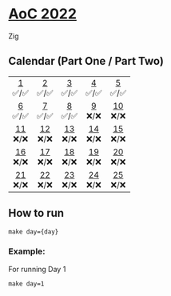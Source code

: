 # [AoC 2022](https://adventofcode.com/2022)

Zig

## Calendar (Part One / Part Two)

|                          |                          |                          |                          |                          |
| :----------------------: | :----------------------: | :----------------------: | :----------------------: | :----------------------: |
| [1](src/day01)<br>✅/✅  | [2](src/day02)<br>✅/✅  | [3](src/day03)<br>✅/✅  | [4](src/day04)<br>✅/✅  | [5](src/day05)<br>✅/✅  |
| [6](src/day06)<br>✅/✅  | [7](src/day07)<br>✅/✅  | [8](src/day08)<br>✅/✅  | [9](src/day09)<br>❌/❌  | [10](src/day10)<br>❌/❌ |
| [11](src/day11)<br>❌/❌ | [12](src/day12)<br>❌/❌ | [13](src/day13)<br>❌/❌ | [14](src/day14)<br>❌/❌ | [15](src/day15)<br>❌/❌ |
| [16](src/day16)<br>❌/❌ | [17](src/day17)<br>❌/❌ | [18](src/day18)<br>❌/❌ | [19](src/day19)<br>❌/❌ | [20](src/day20)<br>❌/❌ |
| [21](src/day21)<br>❌/❌ | [22](src/day22)<br>❌/❌ | [23](src/day23)<br>❌/❌ | [24](src/day24)<br>❌/❌ | [25](src/day25)<br>❌/❌ |

## How to run

```
make day={day}
```

### Example:

For running Day 1

```
make day=1
```
